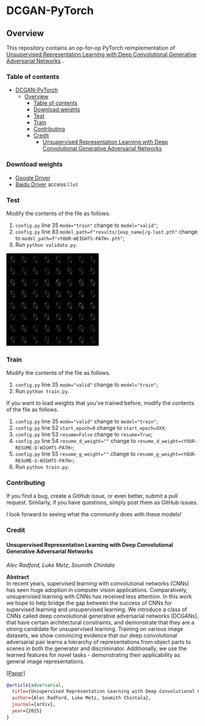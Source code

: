 # DCGAN-PyTorch

## Overview

This repository contains an op-for-op PyTorch reimplementation of [Unsupervised Representation Learning with Deep Convolutional Generative Adversarial Networks](https://arxiv.org/pdf/1511.06434.pdf)
.

### Table of contents

- [DCGAN-PyTorch](#dcgan-pytorch)
    - [Overview](#overview)
        - [Table of contents](#table-of-contents)
        - [Download weights](#download-weights)
        - [Test](#test)
        - [Train](#train)
        - [Contributing](#contributing)
        - [Credit](#credit)
            - [Unsupervised Representation Learning with Deep Convolutional Generative Adversarial Networks](#unsupervised-representation-learning-with-deep-convolutional-generative-adversarial-networks)

### Download weights

- [Google Driver](https://drive.google.com/file/d/1VAnPAZbqPWEICC7jV88QnZ32gTfmKgc1/view?usp=sharing)
- [Baidu Driver](https://pan.baidu.com/s/1uMHRV3loc3FPk6NegWSj4Q) access:`llot`

### Test

Modify the contents of the file as follows.

1. `config.py` line 35 `mode="train"` change to `model="valid"`;
2. `config.py` line 83 `model_path=f"results/{exp_name}/g-last.pth"` change to `model_path=f"<YOUR-WEIGHTS-PATH>.pth"`;
3. Run `python validate.py`.

<span align="center"><img src="assets/mnist.gif"/></span>

### Train

Modify the contents of the file as follows.

1. `config.py` line 35 `mode="valid"` change to `model="train"`;
2. Run `python train.py`.

If you want to load weights that you've trained before, modify the contents of the file as follows.

1. `config.py` line 35 `mode="valid"` change to `model="train"`;
2. `config.py` line 52 `start_epoch=0` change to `start_epoch=XXX`;
3. `config.py` line 53 `resume=False` change to `resume=True`;
4. `config.py` line 54 `resume_d_weight=""` change to `resume_d_weight=<YOUR-RESUME-D-WIGHTS-PATH>`;
5. `config.py` line 55 `resume_g_weight=""` change to `resume_g_weight=<YOUR-RESUME-G-WIGHTS-PATH>`;
6. Run `python train.py`.

### Contributing

If you find a bug, create a GitHub issue, or even better, submit a pull request. Similarly, if you have questions,
simply post them as GitHub issues.

I look forward to seeing what the community does with these models!

### Credit

#### Unsupervised Representation Learning with Deep Convolutional Generative Adversarial Networks

*Alec Radford, Luke Metz, Soumith Chintala*

**Abstract** <br>
In recent years, supervised learning with convolutional networks (CNNs) has seen huge adoption in computer vision
applications. Comparatively, unsupervised learning with CNNs has received less attention. In this work we hope to help
bridge the gap between the success of CNNs for supervised learning and unsupervised learning. We introduce a class of
CNNs called deep convolutional generative adversarial networks (DCGANs), that have certain architectural constraints,
and demonstrate that they are a strong candidate for unsupervised learning. Training on various image datasets, we show
convincing evidence that our deep convolutional adversarial pair learns a hierarchy of representations from object parts
to scenes in both the generator and discriminator. Additionally, we use the learned features for novel tasks -
demonstrating their applicability as general image representations.

[[Paper]](https://arxiv.org/pdf/1511.06434.pdf)

```bibtex
@article{adversarial,
  title={Unsupervised Representation Learning with Deep Convolutional Generative Adversarial Networks},
  author={Alec Radford, Luke Metz, Soumith Chintala},
  journal={arXiv},
  year={2015}
}
```

